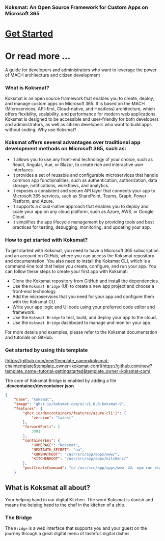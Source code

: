 ### Koksmat: An Open Source Framework for Custom Apps on Microsoft 365

# [Get Started](https://github.com/new?template_name=koksmat-chaintemplate&template_owner=koksmat-com)


# Or read more ...
A guide for developers and administrators who want to leverage the power of MACH architecture and citizen development

### What is Koksmat?

Koksmat is an open source framework that enables you to create, deploy, and manage custom apps on Microsoft 365. It is based on the MACH (Microservices, API-first, Cloud-native, and Headless) architecture, which offers flexibility, scalability, and performance for modern web applications. Koksmat is designed to be accessible and user-friendly for both developers and administrators, as well as citizen developers who want to build apps without coding.
Why use Koksmat?

### Koksmat offers several advantages over traditional app development methods on Microsoft 365, such as:

-	It allows you to use any front-end technology of your choice, such as React, Angular, Vue, or Blazor, to create rich and interactive user interfaces.
-	It provides a set of reusable and configurable microservices that handle common app functionalities, such as authentication, authorization, data storage, notifications, workflows, and analytics.
-	It exposes a consistent and secure API layer that connects your app to Microsoft 365 services, such as SharePoint, Teams, Graph, Power Platform, and Azure.
-	It supports a cloud-native approach that enables you to deploy and scale your app on any cloud platform, such as Azure, AWS, or Google Cloud.
-	It simplifies the app lifecycle management by providing tools and best practices for testing, debugging, monitoring, and updating your app.

### How to get started with Koksmat?

To get started with Koksmat, you need to have a Microsoft 365 subscription and an account on GitHub, where you can access the Koksmat repository and documentation. You also need to install the Koksmat CLI, which is a command-line tool that helps you create, configure, and run your app. You can follow these steps to create your first app with Koksmat:

-	Clone the Koksmat repository from GitHub and install the dependencies.
-	Use the `Koksmat Bridge` (UI) to create a new app project and choose a front-end technology.
-	Add the microservices that you need for your app and configure them with the Koksmat CLI.
-	Write your app logic and UI code using your preferred code editor and framework.
-	Use the `Koksmat Bridge` to test, build, and deploy your app to the cloud.
-	Use the `Koksmat Bridge` dashboard to manage and monitor your app.

For more details and examples, please refer to the Koksmat documentation and tutorials on GitHub.

### Get started by using this template

[https://github.com/new?template_name=koksmat-chaintemplate&template_owner=koksmat-com](https://github.com/new?template_name=tutorial-gettingstarted&template_owner=koksmat-com)


The core of Koksmat Bridge is enabled by adding a file **.devcontainer/devcontainer.json**
```json 
{
	"name": "Koksmat",
	"image": "ghcr.io/koksmat-com/ui:v1.0.0.koksmat-9",
	"features": {
		"ghcr.io/devcontainers/features/azure-cli:1": {
			"version": "latest"
		},
		"forwardPorts": [
			3001
		],
		"containerEnv": {
			"HOMEPAGE": "koksmat",
			"NEXTAUTH_SECRET": "na",
			"KOKSMATROOT": "/usr/src/app/apps/www/",
			"KITCHENROOT": "/usr/src/app/apps/kitchens/"
		},
		"postCreateCommand": "cd /usr/src/app/apps/www  &&  npm run start"
	}

```


## What is Koksmat all about?

Your helping hand in our digital Kitchen. The word
Koksmat is danish and means the helping hand to the chef in the kitchen
of a ship.

### The Bridge
The `Bridge` is a web interface that supports you and your guest on the journey through a great digital menu of tastefull digital dishes. 
